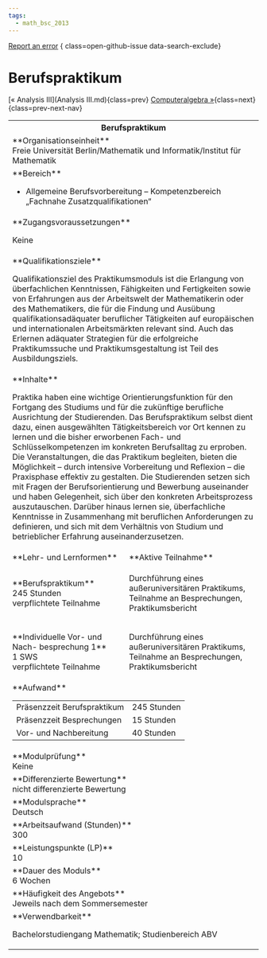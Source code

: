 ```yaml
---
tags:
  - math_bsc_2013
---
```

[Report an error](https://github.com/SGSSGene/FUB-SUP/issues/new?title=Error%20in%20%22Berufspraktikum%22&body=There%20seems%20to%20be%20an%20error%20in%20module%20%22Berufspraktikum%22%2E%0A%0A%3CDescribe%20here%20a%20slightly%20more%20detailed%20description%20of%20what%20is%20wrong%3E&labels=bug)
{ class=open-github-issue data-search-exclude}

# Berufspraktikum

[« Analysis III](Analysis III.md){class=prev}
[Computeralgebra »](Computeralgebra.md){class=next}
{class=prev-next-nav}

<table markdown id="moduledesc">
<tr markdown class="moduledesc_head"><th colspan="2">Berufspraktikum </th></tr>
<tr markdown><td colspan="2">**Organisationseinheit**   <br>Freie Universität Berlin/Mathematik und Informatik/Institut für Mathematik</td></tr>

<tr markdown><td colspan="2">**Bereich**<br>


- Allgemeine Berufsvorbereitung – Kompetenzbereich „Fachnahe Zusatzqualifikationen“

</td></tr>

<tr markdown><td colspan="2">**Zugangsvoraussetzungen** <br>

Keine


</td></tr>
<tr markdown><td colspan="2">**Qualifikationsziele**    <br>

Qualifikationsziel des Praktikumsmoduls ist die Erlangung von überfachlichen
Kenntnissen, Fähigkeiten und Fertigkeiten sowie von Erfahrungen aus der
Arbeitswelt der Mathematikerin oder des Mathematikers, die für die Findung
und Ausübung qualifikationsadäquater beruflicher Tätigkeiten auf
europäischen und internationalen Arbeitsmärkten relevant sind. Auch das
Erlernen adäquater Strategien für die erfolgreiche Praktikumssuche und
Praktikumsgestaltung ist Teil des Ausbildungsziels.


</td></tr>
<tr markdown><td colspan="2">**Inhalte**                <br>

Praktika haben eine wichtige Orientierungsfunktion für den Fortgang des
Studiums und für die zukünftige berufliche Ausrichtung der Studierenden. Das
Berufspraktikum selbst dient dazu, einen ausgewählten Tätigkeitsbereich vor
Ort kennen zu lernen und die bisher erworbenen Fach- und
Schlüsselkompetenzen im konkreten Berufsalltag zu erproben. Die
Veranstaltungen, die das Praktikum begleiten, bieten die Möglichkeit – durch
intensive Vorbereitung und Reflexion – die Praxisphase effektiv zu gestalten.
Die Studierenden setzen sich mit Fragen der Berufsorientierung und Bewerbung auseinander und haben
Gelegenheit, sich über den konkreten Arbeitsprozess auszutauschen. Darüber
hinaus lernen sie, überfachliche Kenntnisse in Zusammenhang mit
beruflichen Anforderungen zu definieren, und sich mit dem Verhältnis von
Studium und betrieblicher Erfahrung auseinanderzusetzen.


</td></tr>

<tr markdown><td>**Lehr- und Lernformen**</td><td>**Aktive Teilnahme**</td></tr>
<tr markdown><td> **Berufspraktikum** <br>245 Stunden <br> verpflichtete Teilnahme</td><td>

Durchführung eines außeruniversitären Praktikums, Teilnahme an Besprechungen, Praktikumsbericht
</td></tr>
<tr markdown><td> **Individuelle Vor- und Nach- besprechung 1** <br>1 SWS <br> verpflichtete Teilnahme</td><td>

Durchführung eines außeruniversitären Praktikums, Teilnahme an Besprechungen, Praktikumsbericht
</td></tr>
<tr markdown><td colspan="2">**Aufwand**                <br>
<table class="aufwand_table">
<tr><td>Präsenzzeit Berufspraktikum</td><td>245 Stunden</td></tr>
<tr><td>Präsenzzeit Besprechungen</td><td>15 Stunden</td></tr>
<tr><td>Vor- und Nachbereitung</td><td>40 Stunden</td></tr>
</table>

</td></tr>
<tr markdown><td colspan="2">**Modulprüfung**             <br>Keine


</td></tr>
<tr markdown><td colspan="2">**Differenzierte Bewertung** <br>nicht differenzierte Bewertung

</td></tr>
<tr markdown><td colspan="2">**Modulsprache**             <br>Deutsch</td></tr>
<tr markdown><td colspan="2">**Arbeitsaufwand (Stunden)** <br>300</td></tr>
<tr markdown><td colspan="2">**Leistungspunkte (LP)**     <br>10</td></tr>
<tr markdown><td colspan="2">**Dauer des Moduls**         <br>6 Wochen</td></tr>
<tr markdown><td colspan="2">**Häufigkeit des Angebots**  <br>Jeweils nach dem Sommersemester</td></tr>
<tr markdown><td colspan="2">**Verwendbarkeit**           <br>

Bachelorstudiengang Mathematik; Studienbereich ABV


</td></tr>

</table>

